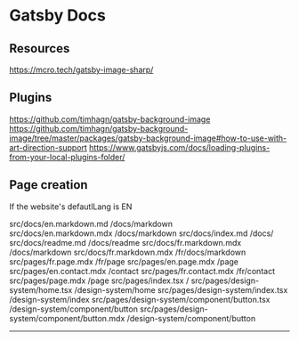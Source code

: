 # Gatsby Docs

## Resources

https://mcro.tech/gatsby-image-sharp/

## Plugins

https://github.com/timhagn/gatsby-background-image
https://github.com/timhagn/gatsby-background-image/tree/master/packages/gatsby-background-image#how-to-use-with-art-direction-support
https://www.gatsbyjs.com/docs/loading-plugins-from-your-local-plugins-folder/

## Page creation

If the website's defautlLang is EN

src/docs/en.markdown.md /docs/markdown  
src/docs/en.markdown.mdx /docs/markdown
src/docs/index.md /docs/
src/docs/readme.md /docs/readme
src/docs/fr.markdown.mdx /docs/markdown
src/docs/fr.markdown.mdx /fr/docs/markdown
src/pages/fr.page.mdx /fr/page
src/pages/en.page.mdx /page
src/pages/en.contact.mdx /contact
src/pages/fr.contact.mdx /fr/contact
src/pages/page.mdx /page
src/pages/index.tsx /
src/pages/design-system/home.tsx /design-system/home
src/pages/design-system/index.tsx /design-system/index
src/pages/design-system/component/button.tsx /design-system/component/button
src/pages/design-system/component/button.mdx /design-system/component/button

---
